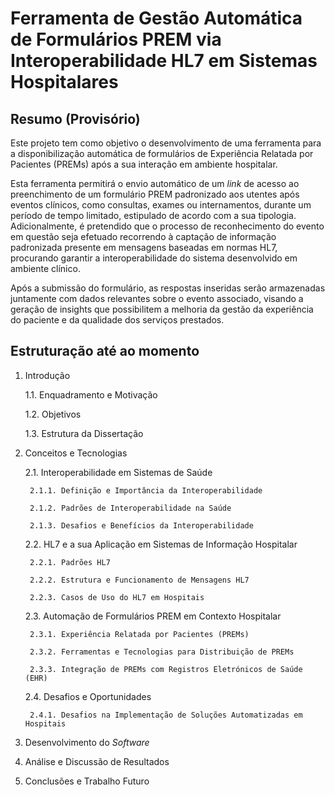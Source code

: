 # Ferramenta de Gestão Automática de Formulários PREM via Interoperabilidade HL7 em Sistemas Hospitalares

## Resumo (Provisório)
Este projeto tem como objetivo o desenvolvimento de uma ferramenta para a disponibilização automática de formulários de Experiência Relatada por Pacientes (PREMs) após a sua interação em ambiente hospitalar.

Esta ferramenta permitirá o envio automático de um _link_ de acesso ao preenchimento de um formulário PREM padronizado aos utentes após eventos clínicos, como consultas, exames ou internamentos, durante um período de tempo limitado, estipulado de acordo com a sua tipologia. Adicionalmente, é pretendido que o processo de reconhecimento do evento em questão seja efetuado recorrendo à captação de informação padronizada presente em mensagens baseadas em normas HL7, procurando garantir a interoperabilidade do sistema desenvolvido em ambiente clínico.

Após a submissão do formulário, as respostas inseridas serão armazenadas juntamente com dados relevantes sobre o evento associado, visando a geração de insights que possibilitem a melhoria da gestão da experiência do paciente e da qualidade dos serviços prestados.

## Estruturação até ao momento

1. Introdução

	1.1. Enquadramento e Motivação
   
	1.2. Objetivos
   
	1.3. Estrutura da Dissertação

2. Conceitos e Tecnologias

	2.1. Interoperabilidade em Sistemas de Saúde

		2.1.1. Definição e Importância da Interoperabilidade
   
		2.1.2. Padrões de Interoperabilidade na Saúde
   
		2.1.3. Desafios e Benefícios da Interoperabilidade

 	2.2. HL7 e a sua Aplicação em Sistemas de Informação Hospitalar

		2.2.1. Padrões HL7
   
		2.2.2. Estrutura e Funcionamento de Mensagens HL7
   
		2.2.3. Casos de Uso do HL7 em Hospitais

 	2.3. Automação de Formulários PREM em Contexto Hospitalar

   		2.3.1. Experiência Relatada por Pacientes (PREMs)

		2.3.2. Ferramentas e Tecnologias para Distribuição de PREMs

   		2.3.3. Integração de PREMs com Registros Eletrónicos de Saúde (EHR)

 	2.4. Desafios e Oportunidades

		2.4.1. Desafios na Implementação de Soluções Automatizadas em Hospitais

3. Desenvolvimento do _Software_

4. Análise e Discussão de Resultados

5. Conclusões e Trabalho Futuro



